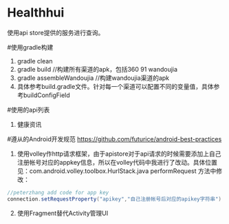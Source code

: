 # Healthhui

使用api store提供的服务进行查询。

#使用gradle构建
1. gradle clean  
2. gradle build //构建所有渠道的apk，包括360 91 wandoujia
3. gradle assembleWandoujia //构建wandoujia渠道的apk
4. 具体参考build.gradle文件。针对每一个渠道可以配置不同的变量值，具体参考buildConfigField

#使用的api列表
 1. 健康资讯

#遵从的Android开发规范
https://github.com/futurice/android-best-practices
  1. 使用volley作http请求框架，由于apistore对于api请求的时候需要添加上自己注册帐号对应的appkey信息，所以在volley代码中我进行了改动。具体位置见：com.android.volley.toolbox.HurlStack.java performRequest  方法中修改：
```java
//peterzhang add code for app key
connection.setRequestProperty("apikey","自己注册帐号后对应的apikey字符串")
```
  2. 使用Fragment替代Activity管理UI

